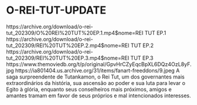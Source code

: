 # O-REI-TUT-UPDATE

<item>
<title>[COLOR silver][B] O REI TUT 1º TEMPORADA [/COLOR][/B][COLOR yellow]  FULL HD  [B][/COLOR][/B]</title>
<link>https://archive.org/download/o-rei-tut_202309/O%20REI%20TUT%20EP.1.mp4$nome=REI TUT EP.1</link>
<link>https://archive.org/download/o-rei-tut_202309/REI%20TUT%20EP.2.mp4$nome=REI TUT EP.2</link>
<link>https://archive.org/download/o-rei-tut_202309/REI%20TUT%20EP.3.mp4$nome=REI TUT EP.3</link>
<thumbnail>https://www.themoviedb.org/t/p/original/GpvHrCZyEqcBpXL6DQz4OzL8yF.jpg</thumbnail>
<fanart>https://ia801404.us.archive.org/31/items/fanart-freeddons/9.jpeg</fanart>
<info>A saga surpreendente de Tutankamon, o Rei Tut, um dos governantes mais extraordinários da história, sua ascensão ao poder e sua luta para levar o Egito à glória, enquanto seus conselheiros mais próximos, amigos e amantes tramam em favor de seus próprios e mal intencionados interesses.</info>
</item>
